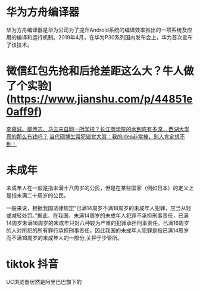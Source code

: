 # 华为方舟编译器 
华为方舟编译器是华为公司为了提升Android系统的编译效率推出的一项系统及应用的编译和运行机制。2019年4月，在华为P30系列国内发布会上，华为首次宣布了该技术。

# 微信红包先抢和后抢差距这么大？牛人做了个实验](https://www.jianshu.com/p/44851e0aff9f)
[李嘉诚、柳传志、马云来自同一所学校？长江商学院的水到底有多深… ](https://www.sohu.com/a/124312597_119759)
[西湖大学真的那么有钱吗？](http://wemedia.ifeng.com/74980446/wemedia.shtml)
[当代硕博生常犯错觉大赏：我的idea非常棒，别人肯定想不到！](https://mp.weixin.qq.com/s/RYgH86s-1w6df2O3J4B6wA?client=tim&ADUIN=1058198502&ADSESSION=1566738921&ADTAG=CLIENT.QQ.5603_.0&ADPUBNO=26882)



# 未成年
未成年人在一般是指未满十八周岁的公民，但是在某些国家（例如日本）的定义上是指未满二十周岁的公民。

一般来说，根据我国法律规定“已满14周岁不满18周岁的未成年人犯罪，应当从轻或减轻处罚。”据此，在我国，未满14周岁的未成年人犯罪不承担刑事责任，已满14周岁未满16周岁的未成年只对八种较为严重的犯罪承担刑事责任。已满16周岁的人对所犯的所有罪行承担刑事责任，因此我国的未成年人犯罪是指已满14周岁而不满18周岁的未成年人的一部分,关押于少管所。


# tiktok 抖音
UC浏览器居然是阿里巴巴旗下的







